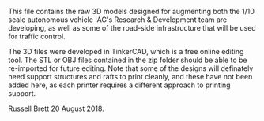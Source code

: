 This file contains the raw 3D models designed for augmenting both the 1/10 scale autonomous vehicle IAG's Research & Development team are developing, as well as some of the road-side infrastructure that will be used for traffic control.

The 3D files were developed in TinkerCAD, which is a free online editing tool.  The STL or OBJ files contained in the zip folder  should be able to be re-imported for future editing.  Note that some of the designs will definately need support structures and rafts to print cleanly, and these have not been added here, as each printer requires a different approach to printing support.

Russell Brett
20 August 2018.
